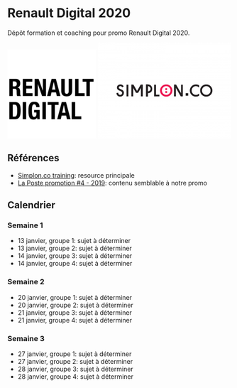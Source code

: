 # Renault Digital 2020

Dépôt formation et coaching pour promo Renault Digital 2020.

![Logo Renault Digital](docs/img/renault-digital-logo.png)
![Logo Simplon](docs/img/simplon-logo.png)

## Références

- [Simplon.co training](https://github.com/simplonco/training): resource principale
- [La Poste promotion #4 - 2019](https://simplonco.github.io/lp4-2019/): contenu semblable à notre promo

## Calendrier

### Semaine 1

- 13 janvier, groupe 1: sujet à déterminer
- 13 janvier, groupe 2: sujet à déterminer
- 14 janvier, groupe 3: sujet à déterminer
- 14 janvier, groupe 4: sujet à déterminer

### Semaine 2

- 20 janvier, groupe 1: sujet à déterminer
- 20 janvier, groupe 2: sujet à déterminer
- 21 janvier, groupe 3: sujet à déterminer
- 21 janvier, groupe 4: sujet à déterminer

### Semaine 3

- 27 janvier, groupe 1: sujet à déterminer
- 27 janvier, groupe 2: sujet à déterminer
- 28 janvier, groupe 3: sujet à déterminer
- 28 janvier, groupe 4: sujet à déterminer

